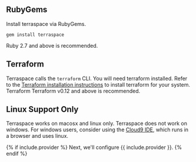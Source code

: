 ## RubyGems

Install terraspace via RubyGems.

    gem install terraspace

Ruby 2.7 and above is recommended.

## Terraform

Terraspace calls the `terraform` CLI. You will need terraform installed. Refer to the [Terraform installation instructions](https://www.terraform.io/downloads.html) to install terraform for your system. Terraform Terraform v0.12 and above is recommended.

## Linux Support Only

Terraspace works on macosx and linux only. Terraspace does not work on windows. For windows users, consider using the [Cloud9 IDE](https://aws.amazon.com/cloud9/), which runs in a browser and uses linux.

{% if include.provider %}
Next, we'll configure {{ include.provider }}.
{% endif %}
